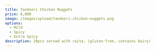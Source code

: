 ```yaml
---
title: Tandoori Chicken Nuggets
price: 6,000
image: /images/upload/tandoori-chicken-nuggets.png
options:
  - Mild
  - Spicy
  - Extra Spicy
description: 20pcs served with raita. (gluten-free, contains dairy)
---
```


